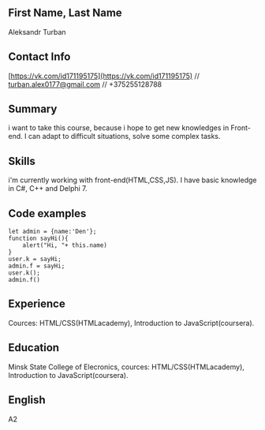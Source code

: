 ## First Name, Last Name 

Aleksandr Turban

## Contact Info

[https://vk.com/id171195175](https://vk.com/id171195175) // [turban.alex0177@gmail.com](turban.alex0177@gmail.com) // +375255128788

## Summary 

i want to take this course, because i hope to get new knowledges in Front-end. I can adapt to difficult situations, solve some complex tasks.

## Skills

i'm currently working with front-end(HTML,CSS,JS). I have basic knowledge in C#, C++ and Delphi 7. 

## Code examples 
```
let admin = {name:'Den'};
function sayHi(){
    alert("Hi, "+ this.name)
}
user.k = sayHi;
admin.f = sayHi;
user.k();
admin.f() 
```

## Experience 

Cources: HTML/CSS(HTMLacademy), Introduction to JavaScript(coursera). 

## Education

Minsk State College of Elecronics, cources: HTML/CSS(HTMLacademy), Introduction to JavaScript(coursera). 

## English 

A2

